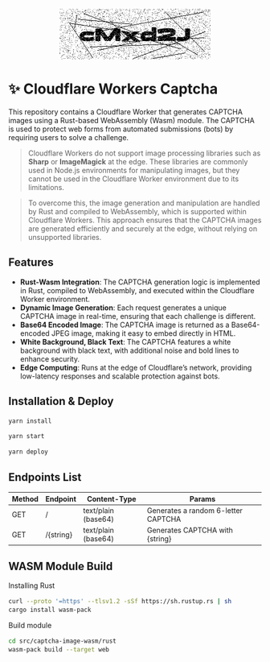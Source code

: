 <p align="center">
  <img src="./captcha.png" alt="Cloudflare Workers Captcha" />
</p>

# ✨ Cloudflare Workers Captcha

This repository contains a Cloudflare Worker that generates CAPTCHA images using a Rust-based WebAssembly (Wasm) module. The CAPTCHA is used to protect web forms from automated submissions (bots) by requiring users to solve a challenge.

> Cloudflare Workers do not support image processing libraries such as **Sharp** or **ImageMagick** at the edge. These libraries are commonly used in Node.js environments for manipulating images, but they cannot be used in the Cloudflare Worker environment due to its limitations.

> To overcome this, the image generation and manipulation are handled by Rust and compiled to WebAssembly, which is supported within Cloudflare Workers. This approach ensures that the CAPTCHA images are generated efficiently and securely at the edge, without relying on unsupported libraries.

## Features

- **Rust-Wasm Integration**: The CAPTCHA generation logic is implemented in Rust, compiled to WebAssembly, and executed within the Cloudflare Worker environment.
- **Dynamic Image Generation**: Each request generates a unique CAPTCHA image in real-time, ensuring that each challenge is different.
- **Base64 Encoded Image**: The CAPTCHA image is returned as a Base64-encoded JPEG image, making it easy to embed directly in HTML.
- **White Background, Black Text**: The CAPTCHA features a white background with black text, with additional noise and bold lines to enhance security.
- **Edge Computing**: Runs at the edge of Cloudflare’s network, providing low-latency responses and scalable protection against bots.


## Installation & Deploy

```sh
yarn install
```

```sh
yarn start
```

```sh
yarn deploy
```

## Endpoints List
  
| Method  | Endpoint | Content-Type | Params |
| --- | --- | --- | --- |
| GET  | / | text/plain (base64) | Generates a random 6-letter CAPTCHA |
| GET  | /{string} | text/plain (base64) | Generates CAPTCHA with {string} |


## WASM Module Build 

Installing Rust
```sh
curl --proto '=https' --tlsv1.2 -sSf https://sh.rustup.rs | sh
cargo install wasm-pack
```

Build module
```sh
cd src/captcha-image-wasm/rust
wasm-pack build --target web
```
